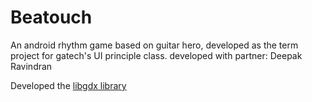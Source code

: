 # Beatouch
An android rhythm game based on guitar hero, developed as the term project for gatech's UI principle class. developed with partner: Deepak Ravindran

Developed the [libgdx library](https://github.com/libgdx/libgdx)

